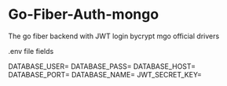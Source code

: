 # Go-Fiber-Auth-mongo
The go fiber backend with JWT login bycrypt mgo official drivers



.env file fields



DATABASE_USER=
DATABASE_PASS=
DATABASE_HOST=
DATABASE_PORT=
DATABASE_NAME=
JWT_SECRET_KEY=




